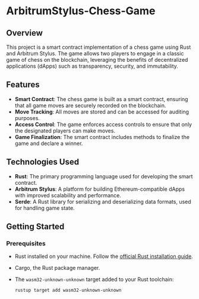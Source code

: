 # ArbitrumStylus-Chess-Game

## Overview

This project is a smart contract implementation of a chess game using Rust and Arbitrum Stylus. The game allows two players to engage in a classic game of chess on the blockchain, leveraging the benefits of decentralized applications (dApps) such as transparency, security, and immutability.

## Features

- **Smart Contract**: The chess game is built as a smart contract, ensuring that all game moves are securely recorded on the blockchain.
- **Move Tracking**: All moves are stored and can be accessed for auditing purposes.
- **Access Control**: The game enforces access controls to ensure that only the designated players can make moves.
- **Game Finalization**: The smart contract includes methods to finalize the game and declare a winner.

## Technologies Used

- **Rust**: The primary programming language used for developing the smart contract.
- **Arbitrum Stylus**: A platform for building Ethereum-compatible dApps with improved scalability and performance.
- **Serde**: A Rust library for serializing and deserializing data formats, used for handling game state.

## Getting Started

### Prerequisites

- Rust installed on your machine. Follow the [official Rust installation guide](https://www.rust-lang.org/tools/install).
- Cargo, the Rust package manager.
- The `wasm32-unknown-unknown` target added to your Rust toolchain:

  ```bash
  rustup target add wasm32-unknown-unknown
